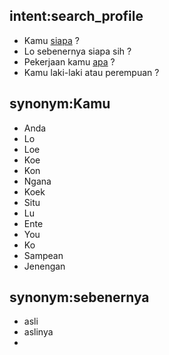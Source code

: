 ## intent:search_profile
- Kamu [siapa](question) ?
- Lo sebenernya siapa sih ?
- Pekerjaan kamu [apa](question) ?
- Kamu laki-laki atau perempuan ?

## synonym:Kamu
- Anda
- Lo
- Loe
- Koe
- Kon
- Ngana
- Koek
- Situ
- Lu
- Ente
- You
- Ko
- Sampean
- Jenengan

## synonym:sebenernya
- asli
- aslinya
- 